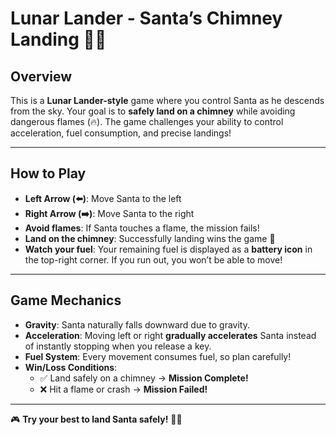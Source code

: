 # **Lunar Lander - Santa’s Chimney Landing** 🎅🎄  

## **Overview**  
This is a **Lunar Lander-style** game where you control Santa as he descends from the sky. Your goal is to **safely land on a chimney** while avoiding dangerous flames (🔥). The game challenges your ability to control acceleration, fuel consumption, and precise landings!  

---

## **How to Play**  
- **Left Arrow (⬅️)**: Move Santa to the left  
- **Right Arrow (➡️)**: Move Santa to the right  
- **Avoid flames**: If Santa touches a flame, the mission fails!  
- **Land on the chimney**: Successfully landing wins the game 🎉  
- **Watch your fuel**: Your remaining fuel is displayed as a **battery icon** in the top-right corner. If you run out, you won’t be able to move!  

---

## **Game Mechanics**  
- **Gravity**: Santa naturally falls downward due to gravity.  
- **Acceleration**: Moving left or right **gradually accelerates** Santa instead of instantly stopping when you release a key.  
- **Fuel System**: Every movement consumes fuel, so plan carefully!  
- **Win/Loss Conditions**:  
  - ✅ Land safely on a chimney → **Mission Complete!**  
  - ❌ Hit a flame or crash → **Mission Failed!**  

---

🎮 **Try your best to land Santa safely!** 🎄🔥
